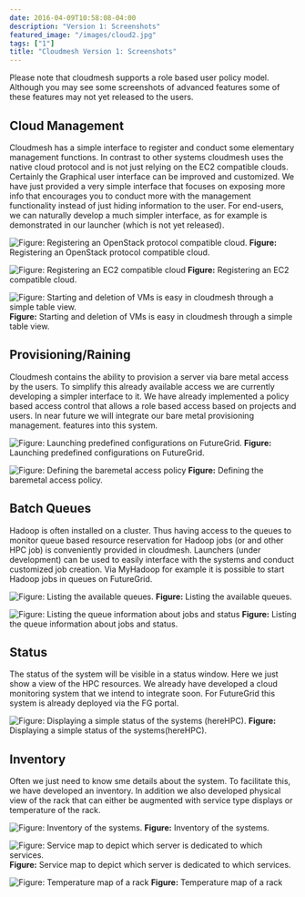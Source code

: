 ```yaml
---
date: 2016-04-09T10:58:08-04:00
description: "Version 1: Screenshots"
featured_image: "/images/cloud2.jpg"
tags: ["1"]
title: "Cloudmesh Version 1: Screenshots"
---
```


Please note that cloudmesh supports a role based user policy model.
Although you may see some screenshots of advanced features some of these
features may not yet released to the users.

Cloud Management
----------------

Cloudmesh has a simple interface to register and conduct some elementary
management functions. In contrast to other systems cloudmesh uses the
native cloud protocol and is not just relying on the EC2 compatible
clouds. Certainly the Graphical user interface can be improved and
customized. We have just provided a very simple interface that focuses
on exposing more info that encourages you to conduct more with the
management functionality instead of just hiding information to the user.
For end-users, we can naturally develop a much simpler interface, as for
example is demonstrated in our launcher (which is not yet released).



![**Figure:** Registering an OpenStack protocol compatible cloud.](/images/cloudmesh/cloud_register_openstack.png)
**Figure:** Registering an OpenStack protocol compatible cloud.

![**Figure:** Registering an EC2 compatible cloud](/images/cloudmesh/cloud_register_ec2.png)
**Figure:** Registering an EC2 compatible cloud.

![**Figure:** Starting and deletion of VMs is easy in cloudmesh through a simple table view.](/images/cloudmesh/manage_vms.png)
**Figure:** Starting and deletion of VMs is easy in cloudmesh through a simple table view.

Provisioning/Raining
--------------------

Cloudmesh contains the ability to provision a server via bare metal
access by the users. To simplify this already available access we are
currently developing a simpler interface to it. We have already
implemented a policy based access control that allows a role based
access based on projects and users. In near future we will integrate our
bare metal provisioning management. features into this system.

![**Figure:** Launching predefined configurations on FutureGrid.](/images/cloudmesh/launcher.png)
**Figure:** Launching predefined configurations on FutureGrid.

![**Figure:** Defining the baremetal access policy](/images/cloudmesh/provisioning_policy.png)
**Figure:** Defining the baremetal access policy.

Batch Queues
------------

Hadoop is often installed on a cluster. Thus having access to the queues
to monitor queue based resource reservation for Hadoop jobs (or and
other HPC job) is conveniently provided in cloudmesh. Launchers (under
development) can be used to easily interface with the systems and
conduct customized job creation. Via MyHadoop for example it is possible
to start Hadoop jobs in queues on FutureGrid.

![**Figure:** Listing the available queues.](/images/cloudmesh/qinfo.png)
**Figure:** Listing the available queues.

![**Figure:** Listing the queue information about jobs and status](/images/cloudmesh/qstat.png)
**Figure:** Listing the queue information about jobs and status.

Status
------

The status of the system will be visible in a status window. Here we
just show a view of the HPC resources. We already have developed a cloud
monitoring system that we intend to integrate soon. For FutureGrid this
system is already deployed via the FG portal.

![**Figure:** Displaying a simple status of the systems (hereHPC).](/images/cloudmesh/status_hpc.png)
**Figure:** Displaying a simple status of the systems(hereHPC).

Inventory
---------

Often we just need to know sme details about the system. To facilitate
this, we have developed an inventory. In addition we also developed
physical view of the rack that can either be augmented with service type
displays or temperature of the rack.

![**Figure:** Inventory of the systems.](/images/cloudmesh/inventory.png)
**Figure:** Inventory of the systems.


![**Figure:** Service map to depict which server is dedicated to which services.](/images/cloudmesh/service_map.png)
**Figure:** Service map to depict which server is dedicated to which services.


![**Figure:** Temperature map of a rack](/images/cloudmesh/temperature_map.png)
**Figure:** Temperature map of a rack
